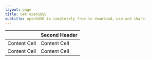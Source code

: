 ```yaml
---
layout: page
title: Get openSUSE
subtitle: openSUSE is completely free to download, use and share. 
---
```

| | Second Header |
| ------------- | ------------- |
| Content Cell  | Content Cell  |
| Content Cell  | Content Cell  |
